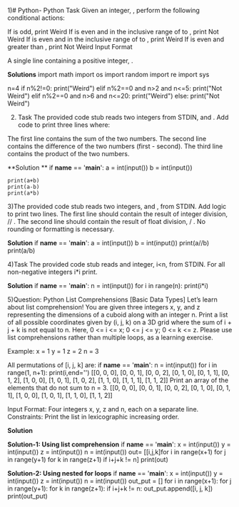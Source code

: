 1)# Python-
Python
Task
Given an integer, , perform the following conditional actions:

If  is odd, print Weird
If  is even and in the inclusive range of  to , print Not Weird
If  is even and in the inclusive range of  to , print Weird
If  is even and greater than , print Not Weird
Input Format

A single line containing a positive integer, .

**Solutions**
import math
import os
import random
import re
import sys

n=4
if n%2!=0:
    print("Weird")
elif n%2==0 and n>2 and n<=5:
    print("Not Weird")
elif n%2==0 and n>6 and n<=20:
    print("Weird")
else:
    print("Not Weird")



 2) Task
The provided code stub reads two integers from STDIN,  and . Add code to print three lines where:

The first line contains the sum of the two numbers.
The second line contains the difference of the two numbers (first - second).
The third line contains the product of the two numbers.

**Solution **
if __name__ == '__main__':
    a = int(input())
    b = int(input())
    
    print(a+b)
    print(a-b)
    print(a*b)

3)The provided code stub reads two integers,  and , from STDIN.
Add logic to print two lines. The first line should contain the result of integer division,  // . The second line should contain the result of float division,  / .
No rounding or formatting is necessary.

**Solution**
if __name__ == '__main__':
    a = int(input())
    b = int(input())
    print(a//b)
    print(a/b)

4)Task
The provided code stub reads and integer, i<n, from STDIN. For all non-negative integers i*i print.

**Solution**
if __name__ == '__main__':
    n = int(input())
    for i in range(n):
        print(i*i)

5)Question: Python List Comprehensions [Basic Data Types]
Let’s learn about list comprehension! You are given three integers x, y, and z representing the dimensions of a cuboid along with an integer n. Print a list of all possible coordinates given by (i, j, k) on a 3D grid where the sum of i + j + k is not equal to n. Here, 0 <= i <= x; 0 <= j <= y; 0 <= k <= z. Please use list comprehensions rather than multiple loops, as a learning exercise.

Example:
x = 1
y = 1
z = 2
n = 3

All permutations of [i, j, k] are:
if __name__ == '__main__':
    n = int(input())
    for i in range(1, n+1):
        print(i,end='')
[[0, 0, 0], [0, 0, 1], [0, 0, 2], [0, 1, 0], [0, 1, 1], [0, 1, 2], [1, 0, 0], [1, 0, 1], [1, 0, 2], [1, 1, 0], [1, 1, 1], [1, 1, 2]]
Print an array of the elements that do not sum to n = 3.
[[0, 0, 0], [0, 0, 1], [0, 0, 2], [0, 1, 0], [0, 1, 1], [1, 0, 0], [1, 0, 1],  [1, 1, 0],  [1, 1, 2]]

Input Format:
Four integers x, y, z and n, each on a separate line.
Constraints:
Print the list in lexicographic increasing order.

**Solution** 

**Solution-1: Using list comprehension**
if __name__ == '__main__':
    x = int(input())
    y = int(input())
    z = int(input())
    n = int(input())
   out= [[i,j,k]for i in range(x+1) for j in range(y+1) for k in range(z+1) if i+j+k != n]
   print(out)

**Solution-2: Using nested for loops**
if __name__ == '__main__':
    x = int(input())
    y = int(input())
    z = int(input())
    n = int(input())
    out_put = []
    for i in range(x+1):
        for j in range(y+1):
            for k in range(z+1):
                if i+j+k != n:
                 out_put.append([i, j, k])
    print(out_put)

